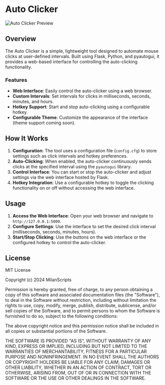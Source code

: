 # Auto Clicker

![Auto Clicker Preview](https://media.discordapp.net/attachments/1223356103610470564/1280633481751166986/MacBook_Pro_13-Inch-SCREENss.png?ex=66d8ca5f&is=66d778df&hm=16367897e456236290d441a72ed22a626f7eabe1c303c7b0ce30dde58fd3e597&=&format=webp&quality=lossless&width=413&height=350)

## Overview

The Auto Clicker is a simple, lightweight tool designed to automate mouse clicks at user-defined intervals. Built using Flask, Python, and pyautogui, it provides a web-based interface for controlling the auto-clicking functionality.

### Features

- **Web Interface**: Easily control the auto-clicker using a web browser.
- **Custom Intervals**: Set intervals for clicks in milliseconds, seconds, minutes, and hours.
- **Hotkey Support**: Start and stop auto-clicking using a configurable hotkey.
- **Configurable Theme**: Customize the appearance of the interface (theme support coming soon).

## How It Works

1. **Configuration**: The tool uses a configuration file (`config.cfg`) to store settings such as click intervals and hotkey preferences. 
2. **Auto-Clicking**: When enabled, the auto-clicker continuously sends clicks at the specified interval using the `pyautogui` library.
3. **Control Interface**: You can start or stop the auto-clicker and adjust settings via the web interface hosted by Flask.
4. **Hotkey Integration**: Use a configurable hotkey to toggle the clicking functionality on or off without accessing the web interface.

## Usage

1. **Access the Web Interface**: Open your web browser and navigate to `http://127.0.0.1:5000`.
2. **Configure Settings**: Use the interface to set the desired click interval (milliseconds, seconds, minutes, hours).
3. **Start/Stop Clicking**: Use the buttons on the web interface or the configured hotkey to control the auto-clicker.

## License
MIT License

Copyright (c) 2024 MilanScripts

Permission is hereby granted, free of charge, to any person obtaining a copy
of this software and associated documentation files (the "Software"), to deal
in the Software without restriction, including without limitation the rights
to use, copy, modify, merge, publish, distribute, sublicense, and/or sell
copies of the Software, and to permit persons to whom the Software is
furnished to do so, subject to the following conditions:

The above copyright notice and this permission notice shall be included in all
copies or substantial portions of the Software.

THE SOFTWARE IS PROVIDED "AS IS", WITHOUT WARRANTY OF ANY KIND, EXPRESS OR
IMPLIED, INCLUDING BUT NOT LIMITED TO THE WARRANTIES OF MERCHANTABILITY,
FITNESS FOR A PARTICULAR PURPOSE AND NONINFRINGEMENT. IN NO EVENT SHALL THE
AUTHORS OR COPYRIGHT HOLDERS BE LIABLE FOR ANY CLAIM, DAMAGES OR OTHER
LIABILITY, WHETHER IN AN ACTION OF CONTRACT, TORT OR OTHERWISE, ARISING FROM,
OUT OF OR IN CONNECTION WITH THE SOFTWARE OR THE USE OR OTHER DEALINGS IN THE
SOFTWARE.
